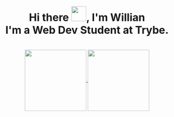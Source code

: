 <h1 align='center'> Hi there <img src="https://raw.githubusercontent.com/MartinHeinz/MartinHeinz/master/wave.gif" width="40px">, I'm Willian <br> I'm a Web Dev Student at Trybe. </h1>

<br>
<div align='center'>
  <a href='https://github.com/WillianDutra'>
    <img align='center' height='165em' src='https://github-readme-stats.vercel.app/api?username=WillianDutra&theme=dark&show_icons=true&count_private=true&icon_color=ffcc5b'>
  </a>
  <a href='https://github.com/WillianDutra'>
    <img align='center' height='165em' src='https://github-readme-stats.vercel.app/api/top-langs/?username=WillianDutra&layout=compact&theme=dark&show_icons=true&count_private=true&icon_color=ffcc5b'>
  </a>
</div>

##

<div aligh='center'>
  
</div>
